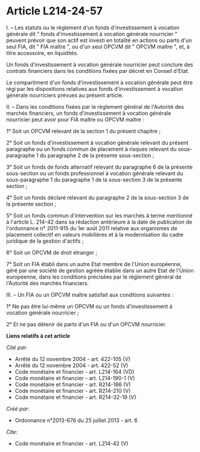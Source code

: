 # Article L214-24-57

I. – Les statuts ou le règlement d'un fonds d'investissement à vocation générale dit " fonds d'investissement à vocation
générale nourricier " peuvent prévoir que son actif est investi en totalité en actions ou parts d'un seul FIA, dit " FIA
maître ", ou d'un seul OPCVM dit " OPCVM maître ", et, à titre accessoire, en liquidités. 

Un fonds d'investissement à vocation générale nourricier peut conclure des contrats financiers dans les conditions fixées par
décret en Conseil d'Etat. 

Le compartiment d'un fonds d'investissement à vocation générale peut être régi par les dispositions relatives aux fonds
d'investissement à vocation générale nourriciers prévues au présent article. 

II. – Dans les conditions fixées par le règlement général de l'Autorité des marchés financiers, un fonds d'investissement à
vocation générale nourricier peut avoir pour FIA maître ou OPCVM maître : 

1° Soit un OPCVM relevant de la section 1 du présent chapitre ; 

2° Soit un fonds d'investissement à vocation générale relevant du présent paragraphe ou un fonds commun de placement à
risques relevant du sous-paragraphe 1 du paragraphe 2 de la présente sous-section ; 

3° Soit un fonds de fonds alternatif relevant du paragraphe 6 de la présente sous-section ou un fonds professionnel à
vocation générale relevant du sous-paragraphe 1 du paragraphe 1 de la sous-section 3 de la présente section ; 

4° Soit un fonds déclaré relevant du paragraphe 2 de la sous-section 3 de la présente section ; 

5° Soit un fonds commun d'intervention sur les marchés à terme mentionné à l'article L. 214-42 dans sa rédaction antérieure à
la date de publication de l'ordonnance n° 2011-915 du 1er août 2011 relative aux organismes de placement collectif en valeurs
mobilières et à la modernisation du cadre juridique de la gestion d'actifs ; 

6° Soit un OPCVM de droit étranger ; 

7° Soit un FIA établi dans un autre Etat membre de l'Union européenne, géré par une société de gestion agréée établie dans un
autre Etat de l'Union européenne, dans les conditions précisées par le règlement général de l'Autorité des marchés
financiers. 

III. – Un FIA ou un OPCVM maître satisfait aux conditions suivantes : 

1° Ne pas être lui-même un OPCVM ou un fonds d'investissement à vocation générale nourricier ; 

2° Et ne pas détenir de parts d'un FIA ou d'un OPCVM nourricier.

**Liens relatifs à cet article**

_Cité par_:

  - Arrêté du 12 novembre 2004 - art. 422-105 (V)
  - Arrêté du 12 novembre 2004 - art. 422-52 (V)
  - Code monétaire et financier - art. L214-164 (VD)
  - Code monétaire et financier - art. L214-190-1 (V)
  - Code monétaire et financier - art. R214-186 (V)
  - Code monétaire et financier - art. R214-210 (V)
  - Code monétaire et financier - art. R214-32-19 (V)

_Créé par_:

  - Ordonnance n°2013-676 du 25 juillet 2013 - art. 6

_Cite_:

  - Code monétaire et financier - art. L214-42 (V)
